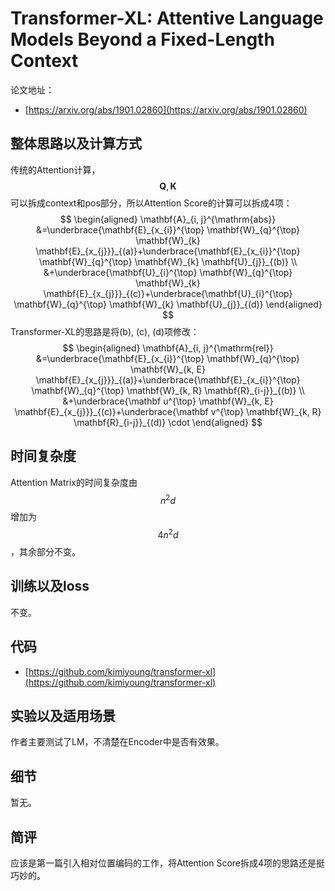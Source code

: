 # Transformer-XL: Attentive Language Models Beyond a Fixed-Length Context

论文地址：

- [https://arxiv.org/abs/1901.02860](https://arxiv.org/abs/1901.02860)



## 整体思路以及计算方式

传统的Attention计算，$$\mathbf Q,\mathbf K$$可以拆成context和pos部分，所以Attention Score的计算可以拆成4项：
$$
\begin{aligned}
\mathbf{A}_{i, j}^{\mathrm{abs}} &=\underbrace{\mathbf{E}_{x_{i}}^{\top} \mathbf{W}_{q}^{\top} \mathbf{W}_{k} \mathbf{E}_{x_{j}}}_{(a)}+\underbrace{\mathbf{E}_{x_{i}}^{\top} \mathbf{W}_{q}^{\top} \mathbf{W}_{k} \mathbf{U}_{j}}_{(b)} \\
&+\underbrace{\mathbf{U}_{i}^{\top} \mathbf{W}_{q}^{\top} \mathbf{W}_{k} \mathbf{E}_{x_{j}}}_{(c)}+\underbrace{\mathbf{U}_{i}^{\top} \mathbf{W}_{q}^{\top} \mathbf{W}_{k} \mathbf{U}_{j}}_{(d)}
\end{aligned}
$$
Transformer-XL的思路是将(b), (c), (d)项修改：
$$
\begin{aligned}
\mathbf{A}_{i, j}^{\mathrm{rel}} &=\underbrace{\mathbf{E}_{x_{i}}^{\top} \mathbf{W}_{q}^{\top} \mathbf{W}_{k, E} \mathbf{E}_{x_{j}}}_{(a)}+\underbrace{\mathbf{E}_{x_{i}}^{\top} \mathbf{W}_{q}^{\top} \mathbf{W}_{k, R} \mathbf{R}_{i-j}}_{(b)} \\
&+\underbrace{\mathbf u^{\top} \mathbf{W}_{k, E} \mathbf{E}_{x_{j}}}_{(c)}+\underbrace{\mathbf v^{\top} \mathbf{W}_{k, R} \mathbf{R}_{i-j}}_{(d)} \cdot
\end{aligned}
$$



## 时间复杂度

Attention Matrix的时间复杂度由$$n^2d$$增加为$$4n^2d$$，其余部分不变。



## 训练以及loss

不变。



## 代码

- [https://github.com/kimiyoung/transformer-xl](https://github.com/kimiyoung/transformer-xl)



## 实验以及适用场景

作者主要测试了LM，不清楚在Encoder中是否有效果。



## 细节

暂无。



## 简评

应该是第一篇引入相对位置编码的工作，将Attention Score拆成4项的思路还是挺巧妙的。